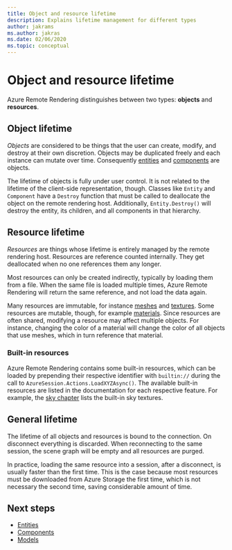 ```yaml
---
title: Object and resource lifetime
description: Explains lifetime management for different types
author: jakrams
ms.author: jakras
ms.date: 02/06/2020
ms.topic: conceptual
---
```


# Object and resource lifetime

Azure Remote Rendering distinguishes between two types: **objects** and **resources**.

## Object lifetime

*Objects* are considered to be things that the user can create, modify, and destroy at their own discretion. Objects may be duplicated freely and each instance can mutate over time. Consequently [entities](entities.md) and [components](components.md) are objects.

The lifetime of objects is fully under user control. It is not related to the lifetime of the client-side representation, though. Classes like `Entity` and `Component` have a `Destroy` function that must be called to deallocate the object on the remote rendering host. Additionally, `Entity.Destroy()` will destroy the entity, its children, and all components in that hierarchy.

## Resource lifetime

*Resources* are things whose lifetime is entirely managed by the remote rendering host. Resources are reference counted internally. They get deallocated when no one references them any longer.

Most resources can only be created indirectly, typically by loading them from a file. When the same file is loaded multiple times, Azure Remote Rendering will return the same reference, and not load the data again.

Many resources are immutable, for instance [meshes](meshes.md) and [textures](textures.md). Some resources are mutable, though, for example [materials](materials.md). Since resources are often shared, modifying a resource may affect multiple objects. For instance, changing the color of a material will change the color of all objects that use meshes, which in turn reference that material.

### Built-in resources

Azure Remote Rendering contains some built-in resources, which can be loaded by prepending their respective identifier with `builtin://` during the call to `AzureSession.Actions.LoadXYZAsync()`. The available built-in resources are listed in the documentation for each respective feature. For example, the [sky chapter](../overview/features/sky.md) lists the built-in sky textures.

## General lifetime

The lifetime of all objects and resources is bound to the connection. On disconnect everything is discarded. When reconnecting to the same session, the scene graph will be empty and all resources are purged.

In practice, loading the same resource into a session, after a disconnect, is usually faster than the first time. This is the case because most resources must be downloaded from Azure Storage the first time, which is not necessary the second time, saving considerable amount of time.

## Next steps

* [Entities](entities.md)
* [Components](components.md)
* [Models](models.md)
